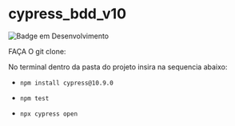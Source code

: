 # cypress_bdd_v10

![Badge em Desenvolvimento](http://img.shields.io/static/v1?label=STATUS&message=EM%20DESENVOLVIMENTO&color=GREEN&style=for-the-badge)

FAÇA O git clone:

No terminal dentro da pasta do projeto insira na sequencia abaixo:

- `npm install cypress@10.9.0`

- `npm test`

- `npx cypress open`
